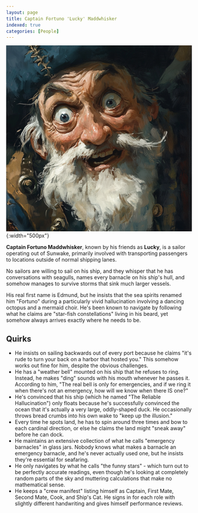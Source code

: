 ```yaml
---
layout: page
title: Captain Fortuno 'Lucky' Maddwhisker
indexed: true
categories: [People]
---
```


![Captain Fortuno 'Lucky' Maddwhisker](/persons/captain_maddwhisker.png){:width="500px"}


**Captain Fortuno Maddwhisker**, known by his friends as **Lucky**, is a sailor operating out of Sunwake, primarily involved with transporting passengers to locations outside of normal shipping lanes.

No sailors are willing to sail on his ship, and they whisper that he has conversations with seagulls, names every barnacle on his ship's hull, and somehow manages to survive storms that sink much larger vessels.

His real first name is Edmund, but he insists that the sea spirits renamed him "Fortuno" during a particularly vivid hallucination involving a dancing octopus and a mermaid choir. He's been known to navigate by following what he claims are "star-fish constellations" living in his beard, yet somehow always arrives exactly where he needs to be.

## Quirks

- He insists on sailing backwards out of every port because he claims "it's rude to turn your back on a harbor that hosted you." This somehow works out fine for him, despite the obvious challenges.
- He has a "weather bell" mounted on his ship that he refuses to ring. Instead, he makes "ding" sounds with his mouth whenever he passes it. According to him, "The real bell is only for emergencies, and if we ring it when there's not an emergency, how will we know when there IS one?"
- He's convinced that his ship (which he named "The Reliable Hallucination") only floats because he's successfully convinced the ocean that it's actually a very large, oddly-shaped duck. He occasionally throws bread crumbs into his own wake to "keep up the illusion."
- Every time he spots land, he has to spin around three times and bow to each cardinal direction, or else he claims the land might "sneak away" before he can dock.
- He maintains an extensive collection of what he calls "emergency barnacles" in glass jars. Nobody knows what makes a barnacle an emergency barnacle, and he's never actually used one, but he insists they're essential for seafaring.
- He only navigates by what he calls "the funny stars" - which turn out to be perfectly accurate readings, even though he's looking at completely random parts of the sky and muttering calculations that make no mathematical sense.
- He keeps a "crew manifest" listing himself as Captain, First Mate, Second Mate, Cook, and Ship's Cat. He signs in for each role with slightly different handwriting and gives himself performance reviews.